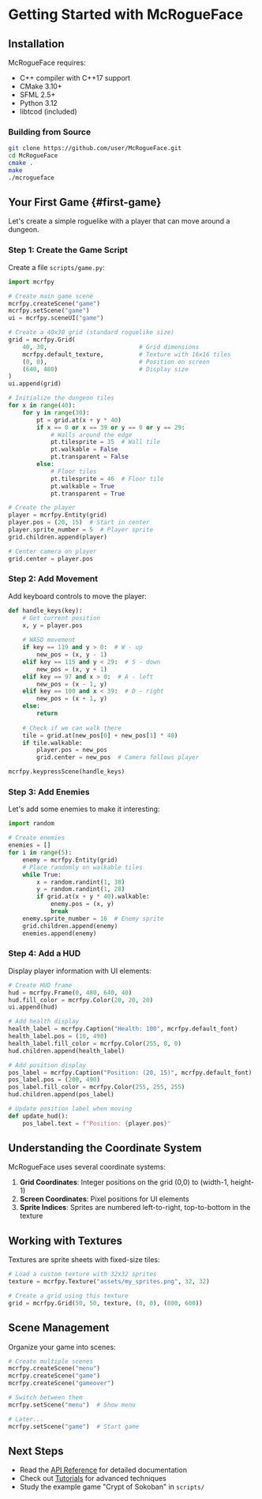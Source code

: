 # Getting Started with McRogueFace

## Installation

McRogueFace requires:
- C++ compiler with C++17 support
- CMake 3.10+
- SFML 2.5+
- Python 3.12
- libtcod (included)

### Building from Source

```bash
git clone https://github.com/user/McRogueFace.git
cd McRogueFace
cmake .
make
./mcrogueface
```

## Your First Game {#first-game}

Let's create a simple roguelike with a player that can move around a dungeon.

### Step 1: Create the Game Script

Create a file `scripts/game.py`:

```python
import mcrfpy

# Create main game scene
mcrfpy.createScene("game")
mcrfpy.setScene("game")
ui = mcrfpy.sceneUI("game")

# Create a 40x30 grid (standard roguelike size)
grid = mcrfpy.Grid(
    40, 30,                          # Grid dimensions
    mcrfpy.default_texture,          # Texture with 16x16 tiles
    (0, 0),                          # Position on screen
    (640, 480)                       # Display size
)
ui.append(grid)

# Initialize the dungeon tiles
for x in range(40):
    for y in range(30):
        pt = grid.at(x + y * 40)
        if x == 0 or x == 39 or y == 0 or y == 29:
            # Walls around the edge
            pt.tilesprite = 35  # Wall tile
            pt.walkable = False
            pt.transparent = False
        else:
            # Floor tiles
            pt.tilesprite = 46  # Floor tile
            pt.walkable = True
            pt.transparent = True

# Create the player
player = mcrfpy.Entity(grid)
player.pos = (20, 15)  # Start in center
player.sprite_number = 5  # Player sprite
grid.children.append(player)

# Center camera on player
grid.center = player.pos
```

### Step 2: Add Movement

Add keyboard controls to move the player:

```python
def handle_keys(key):
    # Get current position
    x, y = player.pos
    
    # WASD movement
    if key == 119 and y > 0:  # W - up
        new_pos = (x, y - 1)
    elif key == 115 and y < 29:  # S - down
        new_pos = (x, y + 1)
    elif key == 97 and x > 0:  # A - left
        new_pos = (x - 1, y)
    elif key == 100 and x < 39:  # D - right
        new_pos = (x + 1, y)
    else:
        return
    
    # Check if we can walk there
    tile = grid.at(new_pos[0] + new_pos[1] * 40)
    if tile.walkable:
        player.pos = new_pos
        grid.center = new_pos  # Camera follows player

mcrfpy.keypressScene(handle_keys)
```

### Step 3: Add Enemies

Let's add some enemies to make it interesting:

```python
import random

# Create enemies
enemies = []
for i in range(5):
    enemy = mcrfpy.Entity(grid)
    # Place randomly on walkable tiles
    while True:
        x = random.randint(1, 38)
        y = random.randint(1, 28)
        if grid.at(x + y * 40).walkable:
            enemy.pos = (x, y)
            break
    enemy.sprite_number = 16  # Enemy sprite
    grid.children.append(enemy)
    enemies.append(enemy)
```

### Step 4: Add a HUD

Display player information with UI elements:

```python
# Create HUD frame
hud = mcrfpy.Frame(0, 480, 640, 40)
hud.fill_color = mcrfpy.Color(20, 20, 20)
ui.append(hud)

# Add health display
health_label = mcrfpy.Caption("Health: 100", mcrfpy.default_font)
health_label.pos = (10, 490)
health_label.fill_color = mcrfpy.Color(255, 0, 0)
hud.children.append(health_label)

# Add position display
pos_label = mcrfpy.Caption("Position: (20, 15)", mcrfpy.default_font)
pos_label.pos = (200, 490)
pos_label.fill_color = mcrfpy.Color(255, 255, 255)
hud.children.append(pos_label)

# Update position label when moving
def update_hud():
    pos_label.text = f"Position: {player.pos}"
```

## Understanding the Coordinate System

McRogueFace uses several coordinate systems:

1. **Grid Coordinates**: Integer positions on the grid (0,0) to (width-1, height-1)
2. **Screen Coordinates**: Pixel positions for UI elements
3. **Sprite Indices**: Sprites are numbered left-to-right, top-to-bottom in the texture

## Working with Textures

Textures are sprite sheets with fixed-size tiles:

```python
# Load a custom texture with 32x32 sprites
texture = mcrfpy.Texture("assets/my_sprites.png", 32, 32)

# Create a grid using this texture
grid = mcrfpy.Grid(50, 50, texture, (0, 0), (800, 600))
```

## Scene Management

Organize your game into scenes:

```python
# Create multiple scenes
mcrfpy.createScene("menu")
mcrfpy.createScene("game")
mcrfpy.createScene("gameover")

# Switch between them
mcrfpy.setScene("menu")  # Show menu

# Later...
mcrfpy.setScene("game")  # Start game
```

## Next Steps

- Read the [API Reference](api-reference.html) for detailed documentation
- Check out [Tutorials](tutorials.html) for advanced techniques
- Study the example game "Crypt of Sokoban" in `scripts/`